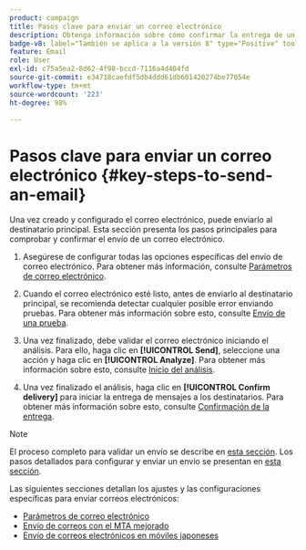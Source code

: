 ```yaml
---
product: campaign
title: Pasos clave para enviar un correo electrónico
description: Obtenga información sobre cómo confirmar la entrega de un mensaje de correo electrónico y descubrir las características específicas del envío de mensajes
badge-v8: label="También se aplica a la versión 8" type="Positive" tooltip="También se aplica a Campaign v8"
feature: Email
role: User
exl-id: c75a5ea2-8d62-4f98-bccd-7116a4d404fd
source-git-commit: e34718caefdf5db4ddd61db601420274be77054e
workflow-type: tm+mt
source-wordcount: '223'
ht-degree: 98%

---
```


# Pasos clave para enviar un correo electrónico {#key-steps-to-send-an-email}

Una vez creado y configurado el correo electrónico, puede enviarlo al destinatario principal. Esta sección presenta los pasos principales para comprobar y confirmar el envío de un correo electrónico.

1. Asegúrese de configurar todas las opciones específicas del envío de correo electrónico. Para obtener más información, consulte [Parámetros de correo electrónico](email-parameters.md).
1. Cuando el correo electrónico esté listo, antes de enviarlo al destinatario principal, se recomienda detectar cualquier posible error enviando pruebas. Para obtener más información sobre esto, consulte [Envío de una prueba](steps-validating-the-delivery.md#sending-a-proof).

1. Una vez finalizado, debe validar el correo electrónico iniciando el análisis. Para ello, haga clic en **[!UICONTROL Send]**, seleccione una acción y haga clic en **[!UICONTROL Analyze]**. Para obtener más información sobre esto, consulte [Inicio del análisis](steps-validating-the-delivery.md#analyzing-the-delivery).

1. Una vez finalizado el análisis, haga clic en **[!UICONTROL Confirm delivery]** para iniciar la entrega de mensajes a los destinatarios. Para obtener más información sobre esto, consulte [Confirmación de la entrega](steps-sending-the-delivery.md#confirming-delivery).

   <!--Add screenshot with analysis done and Confirm delivery button activated.-->

>[!NOTE]
>
>El proceso completo para validar un envío se describe en [esta sección](steps-validating-the-delivery.md). Los pasos detallados para configurar y enviar un envío se presentan en [esta sección](steps-sending-the-delivery.md).

Las siguientes secciones detallan los ajustes y las configuraciones específicas para enviar correos electrónicos:
<!--* [Generating the mirror page](generating-mirror-page.md)
* [Email BCC](email-bcc.md)-->
* [Parámetros de correo electrónico](email-parameters.md)
* [Envío de correos con el MTA mejorado](sending-with-enhanced-mta.md)
* [Envío de correos electrónicos en móviles japoneses](sending-emails-on-japanese-mobiles.md)
